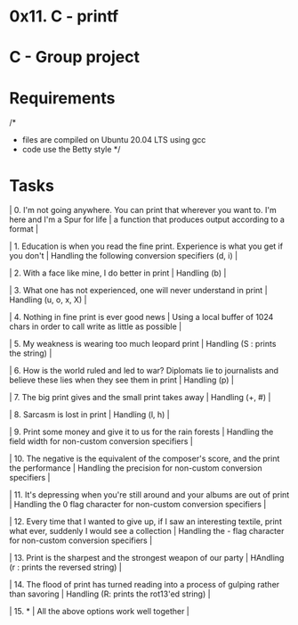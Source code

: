 # 0x11. C - printf

# C - Group project

# Requirements
/*
* files are compiled on Ubuntu 20.04 LTS using gcc
* code use the Betty style
*/

# Tasks
| 0. I'm not going anywhere. You can print that wherever you want to. I'm here and I'm a Spur for life | a function that produces output according to a format |

| 1. Education is when you read the fine print. Experience is what you get if you don't | Handling the following conversion specifiers (d, i) |

| 2. With a face like mine, I do better in print | Handling (b) |

| 3. What one has not experienced, one will never understand in print | Handling (u, o, x, X) |

| 4. Nothing in fine print is ever good news | Using a local buffer of 1024 chars in order to call write as little as possible |

| 5. My weakness is wearing too much leopard print | Handling (S : prints the string) |

| 6. How is the world ruled and led to war? Diplomats lie to journalists and believe these lies when they see them in print | Handling (p) |

| 7. The big print gives and the small print takes away | Handling (+, #) |

| 8. Sarcasm is lost in print | Handling (l, h) |

| 9. Print some money and give it to us for the rain forests | Handling the field width for non-custom conversion specifiers |

| 10. The negative is the equivalent of the composer's score, and the print the performance | Handling the precision for non-custom conversion specifiers |

| 11. It's depressing when you're still around and your albums are out of print | Handling the 0 flag character for non-custom conversion specifiers |

| 12. Every time that I wanted to give up, if I saw an interesting textile, print what ever, suddenly I would see a collection | Handling the - flag character for non-custom conversion specifiers |

| 13. Print is the sharpest and the strongest weapon of our party | HAndling (r : prints the reversed string) |

| 14. The flood of print has turned reading into a process of gulping rather than savoring | Handling (R:  prints the rot13'ed string) |

| 15. * | All the above options work well together |
